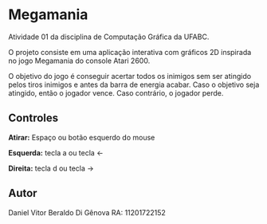 # Megamania

Atividade 01 da disciplina de Computação Gráfica da UFABC.

O projeto consiste em uma aplicação interativa com gráficos 2D inspirada no jogo Megamania do console Atari 2600.

O objetivo do jogo é conseguir acertar todos os inimigos sem ser atingido pelos tiros inimigos e antes da barra de energia acabar. Caso o objetivo seja atingido, então o jogador vence. Caso contrário, o jogador perde.

## Controles
<b>Atirar:</b> Espaço ou botão esquerdo do mouse

<b>Esquerda:</b> tecla a ou tecla <-

<b>Direita:</b> tecla d ou tecla ->

## Autor

Daniel Vitor Beraldo Di Gênova RA: 11201722152

